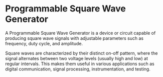 
# Programmable Square Wave Generator

A Programmable Square Wave Generator is a device or circuit capable of producing square wave signals with adjustable parameters such as frequency, duty cycle, and amplitude.

Square waves are characterized by their distinct on-off pattern, where the signal alternates between two voltage levels (usually high and low) at regular intervals. This makes them useful in various applications such as digital communication, signal processing, instrumentation, and testing.





